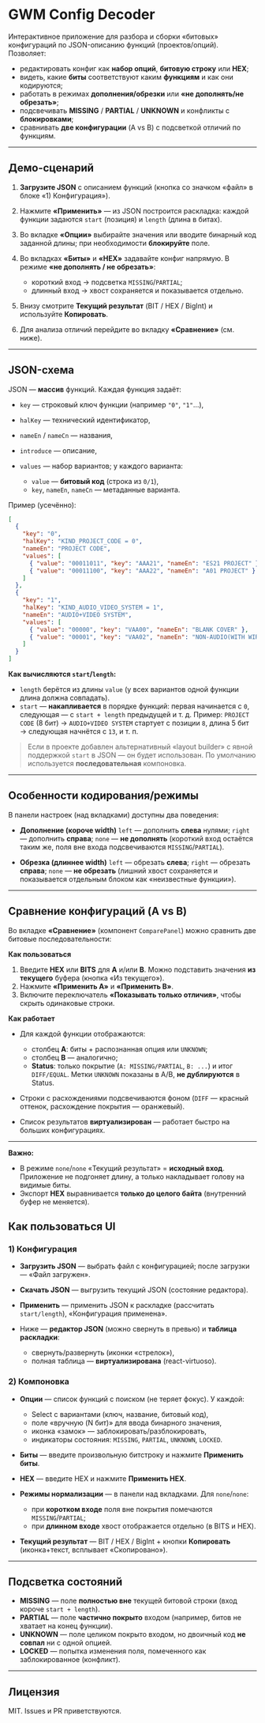 # GWM Config Decoder

Интерактивное приложение для разбора и сборки «битовых» конфигураций по JSON-описанию функций (проектов/опций). Позволяет:

- редактировать конфиг как **набор опций**, **битовую строку** или **HEX**;
- видеть, какие **биты** соответствуют каким **функциям** и как они кодируются;
- работать в режимах **дополнения/обрезки** или **«не дополнять/не обрезать»**;
- подсвечивать **MISSING** / **PARTIAL** / **UNKNOWN** и конфликты с **блокировками**;
- сравнивать **две конфигурации** (A vs B) с подсветкой отличий по функциям.

---

## Демо-сценарий

1. **Загрузите JSON** с описанием функций (кнопка со значком «файл» в блоке «1) Конфигурация»).
2. Нажмите **«Применить»** — из JSON построится раскладка: каждой функции задаются `start` (позиция) и `length` (длина в битах).
3. Во вкладке **«Опции»** выбирайте значения или вводите бинарный код заданной длины; при необходимости **блокируйте** поле.
4. Во вкладках **«Биты»** и **«HEX»** задавайте конфиг напрямую. В режиме **«не дополнять / не обрезать»**:

   - короткий вход → подсветка `MISSING`/`PARTIAL`;
   - длинный вход → хвост сохраняется и показывается отдельно.

5. Внизу смотрите **Текущий результат** (BIT / HEX / BigInt) и используйте **Копировать**.
6. Для анализа отличий перейдите во вкладку **«Сравнение»** (см. ниже).

---

## JSON-схема

JSON — **массив** функций. Каждая функция задаёт:

- `key` — строковый ключ функции (например `"0"`, `"1"`…),
- `halKey` — технический идентификатор,
- `nameEn` / `nameCn` — названия,
- `introduce` — описание,
- `values` — набор вариантов; у каждого варианта:

  - `value` — **битовый код** (строка из `0/1`),
  - `key`, `nameEn`, `nameCn` — метаданные варианта.

Пример (усечённо):

```json
[
  {
    "key": "0",
    "halKey": "KIND_PROJECT_CODE = 0",
    "nameEn": "PROJECT CODE",
    "values": [
      { "value": "00011011", "key": "AAA21", "nameEn": "ES21 PROJECT" },
      { "value": "00011100", "key": "AAA22", "nameEn": "A01 PROJECT" }
    ]
  },
  {
    "key": "1",
    "halKey": "KIND_AUDIO_VIDEO_SYSTEM = 1",
    "nameEn": "AUDIO+VIDEO SYSTEM",
    "values": [
      { "value": "00000", "key": "VAA00", "nameEn": "BLANK COVER" },
      { "value": "00001", "key": "VAA02", "nameEn": "NON-AUDIO(WITH WIRE)" }
    ]
  }
]
```

**Как вычисляются `start`/`length`:**

- `length` берётся из длины `value` (у всех вариантов одной функции длина должна совпадать).
- `start` — **накапливается** в порядке функций: первая начинается с `0`, следующая — с `start + length` предыдущей и т. д.
  Пример: `PROJECT CODE` (8 бит) → `AUDIO+VIDEO SYSTEM` стартует с позиции `8`, длина 5 бит → следующая начнётся с `13`, и т. п.

> Если в проекте добавлен альтернативный «layout builder» с явной поддержкой `start` в JSON — он будет использован. По умолчанию используется **последовательная** компоновка.

---

## Особенности кодирования/режимы

В панели настроек (над вкладками) доступны два поведения:

- **Дополнение (короче width)**
  `left` — дополнить **слева** нулями;
  `right` — дополнить **справа**;
  `none` — **не дополнять** (короткий вход остаётся таким же, поля вне входа подсвечиваются `MISSING`/`PARTIAL`).

- **Обрезка (длиннее width)**
  `left` — обрезать **слева**;
  `right` — обрезать **справа**;
  `none` — **не обрезать** (лишний хвост сохраняется и показывается отдельным блоком как «неизвестные функции»).

---

## Сравнение конфигураций (A vs B)

Во вкладке **«Сравнение»** (компонент `ComparePanel`) можно сравнить две битовые последовательности:

**Как пользоваться**

1. Введите **HEX** или **BITS** для **A** и/или **B**.
   Можно подставить значения **из текущего** буфера (кнопка «Из текущего»).
2. Нажмите **«Применить A»** и **«Применить B»**.
3. Включите переключатель **«Показывать только отличия»**, чтобы скрыть одинаковые строки.

**Как работает**

- Для каждой функции отображаются:

  - столбец **A**: биты + распознанная опция или `UNKNOWN`;
  - столбец **B** — аналогично;
  - **Status**: только покрытие (`A: MISSING/PARTIAL`, `B: ...`) и итог `DIFF/EQUAL`.
    Метки `UNKNOWN` показаны в A/B, **не дублируются** в Status.

- Строки с расхождениями подсвечиваются фоном (`DIFF` — красный оттенок, расхождение покрытия — оранжевый).
- Список результатов **виртуализирован** — работает быстро на больших конфигурациях.

---

**Важно:**

- В режиме `none`/`none` «Текущий результат» = **исходный вход**. Приложение не подгоняет длину, а только накладывает голову на видимые биты.
- Экспорт **HEX** выравнивается **только до целого байта** (внутренний буфер не меняется).

## Как пользоваться UI

### 1) Конфигурация

- **Загрузить JSON** — выбрать файл с конфигурацией; после загрузки — «Файл загружен».
- **Скачать JSON** — выгрузить текущий JSON (состояние редактора).
- **Применить** — применить JSON к раскладке (рассчитать `start/length`), «Конфигурация применена».
- Ниже — **редактор JSON** (можно свернуть в превью) и **таблица раскладки**:

  - свернуть/развернуть (иконки «стрелок»),
  - полная таблица — **виртуализирована** (react-virtuoso).

### 2) Компоновка

- **Опции** — список функций с поиском (не теряет фокус). У каждой:

  - Select с вариантами (ключ, название, битовый код),
  - поле «вручную (N бит)» для ввода бинарного значения,
  - иконка «замок» — заблокировать/разблокировать,
  - индикаторы состояния: `MISSING`, `PARTIAL`, `UNKNOWN`, `LOCKED`.

- **Биты** — введите произвольную битстроку и нажмите **Применить биты**.
- **HEX** — введите HEX и нажмите **Применить HEX**.
- **Режимы нормализации** — в панели над вкладками.
  Для `none`/`none`:

  - при **коротком входе** поля вне покрытия помечаются `MISSING`/`PARTIAL`;
  - при **длинном входе** хвост отображается отдельно (в BITS и HEX).

- **Текущий результат** — BIT / HEX / BigInt + кнопки **Копировать** (иконка+текст, всплывает «Скопировано»).

---

## Подсветка состояний

- **MISSING** — поле **полностью вне** текущей битовой строки (вход короче `start + length`).
- **PARTIAL** — поле **частично покрыто** входом (например, битов не хватает на конец функции).
- **UNKNOWN** — поле целиком покрыто входом, но двоичный код **не совпал** ни с одной опцией.
- **LOCKED** — попытка изменения поля, помеченного как заблокированное (конфликт).

---

## Лицензия

MIT. Issues и PR приветствуются.
